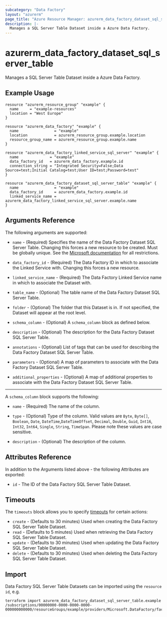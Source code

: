 ```yaml
---
subcategory: "Data Factory"
layout: "azurerm"
page_title: "Azure Resource Manager: azurerm_data_factory_dataset_sql_server_table"
description: |-
  Manages a SQL Server Table Dataset inside a Azure Data Factory.
---
```


# azurerm_data_factory_dataset_sql_server_table

Manages a SQL Server Table Dataset inside a Azure Data Factory.

## Example Usage

```hcl
resource "azurerm_resource_group" "example" {
  name     = "example-resources"
  location = "West Europe"
}

resource "azurerm_data_factory" "example" {
  name                = "example"
  location            = azurerm_resource_group.example.location
  resource_group_name = azurerm_resource_group.example.name
}

resource "azurerm_data_factory_linked_service_sql_server" "example" {
  name              = "example"
  data_factory_id   = azurerm_data_factory.example.id
  connection_string = "Integrated Security=False;Data Source=test;Initial Catalog=test;User ID=test;Password=test"
}

resource "azurerm_data_factory_dataset_sql_server_table" "example" {
  name                = "example"
  data_factory_id     = azurerm_data_factory.example.id
  linked_service_name = azurerm_data_factory_linked_service_sql_server.example.name
}
```

## Arguments Reference

The following arguments are supported:

* `name` - (Required) Specifies the name of the Data Factory Dataset SQL Server Table. Changing this forces a new resource to be created. Must be globally unique. See the [Microsoft documentation](https://docs.microsoft.com/azure/data-factory/naming-rules) for all restrictions.

* `data_factory_id` - (Required) The Data Factory ID in which to associate the Linked Service with. Changing this forces a new resource.

* `linked_service_name` - (Required) The Data Factory Linked Service name in which to associate the Dataset with.

* `table_name` - (Optional) The table name of the Data Factory Dataset SQL Server Table.

* `folder` - (Optional) The folder that this Dataset is in. If not specified, the Dataset will appear at the root level.

* `schema_column` - (Optional) A `schema_column` block as defined below.

* `description` - (Optional) The description for the Data Factory Dataset SQL Server Table.

* `annotations` - (Optional) List of tags that can be used for describing the Data Factory Dataset SQL Server Table.

* `parameters` - (Optional) A map of parameters to associate with the Data Factory Dataset SQL Server Table.

* `additional_properties` - (Optional) A map of additional properties to associate with the Data Factory Dataset SQL Server Table.

---

A `schema_column` block supports the following:

* `name` - (Required) The name of the column.

* `type` - (Optional) Type of the column. Valid values are `Byte`, `Byte[]`, `Boolean`, `Date`, `DateTime`,`DateTimeOffset`, `Decimal`, `Double`, `Guid`, `Int16`, `Int32`, `Int64`, `Single`, `String`, `TimeSpan`. Please note these values are case sensitive.

* `description` - (Optional) The description of the column.

## Attributes Reference

In addition to the Arguments listed above - the following Attributes are exported:

* `id` - The ID of the Data Factory SQL Server Table Dataset.

## Timeouts

The `timeouts` block allows you to specify [timeouts](https://developer.hashicorp.com/terraform/language/resources/configure#define-operation-timeouts) for certain actions:

* `create` - (Defaults to 30 minutes) Used when creating the Data Factory SQL Server Table Dataset.
* `read` - (Defaults to 5 minutes) Used when retrieving the Data Factory SQL Server Table Dataset.
* `update` - (Defaults to 30 minutes) Used when updating the Data Factory SQL Server Table Dataset.
* `delete` - (Defaults to 30 minutes) Used when deleting the Data Factory SQL Server Table Dataset.

## Import

Data Factory SQL Server Table Datasets can be imported using the `resource id`, e.g.

```shell
terraform import azurerm_data_factory_dataset_sql_server_table.example /subscriptions/00000000-0000-0000-0000-000000000000/resourceGroups/example/providers/Microsoft.DataFactory/factories/example/datasets/example
```
